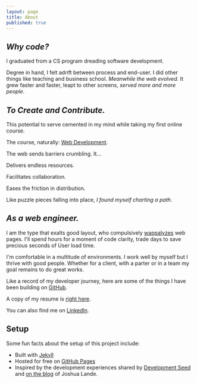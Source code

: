 ```yaml
---
layout: page
title: About
published: true
---
```




## ***Why code?***

I graduated from a CS program dreading software development.

Degree in hand, I felt adrift between process and end-user. I did other things like teaching and business school. *Meanwhile the web evolved.* It grew faster and faster, leapt to other screens, *served more and more people*.


## ***To Create and Contribute.***

This potential to serve cemented in my mind while taking my first online course.

The course, naturally:  [Web Development](https://www.udacity.com/course/web-development--cs253).

The web sends barriers crumbling. It...

Delivers endless resources.

Facilitates collaboration.

Eases the friction in distribution.

Like puzzle pieces falling into place, *I found myself charting a path.*


## ***As a web engineer.***

I am the type that exalts good layout, who compulsively [wappalyzes](https://wappalyzer.com/) web pages. I'll spend hours for a moment of code clarity, trade days to save precious seconds of User load time.

I'm comfortable in a multitude of environments. I work well by myself but I thrive with good people. Whether for a client, with a parter or in a team my goal remains to do great works.

Like a record of my developer journey, here are some of the things I have been building on [GitHub]({{site.github.main}}).

A copy of my resume is [right here]({{site.linkedin}}).

You can also find me on [LinkedIn]({{site.linkedin}}).


## Setup

Some fun facts about the setup of this project include:

* Built with [Jekyll](http://jekyllrb.com)
* Hosted for free on [GitHub Pages](https://pages.github.com)
* Inspired by the development experiences shared by [Development Seed](https://developmentseed.org/blog/2011/09/09/jekyll-github-pages/) and [on the blog](http://joshualande.com/jekyll-github-pages-poole/) of Joshua Lande.
